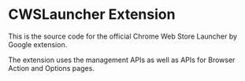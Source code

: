 CWSLauncher Extension
==============

This is the source code for the official Chrome Web Store Launcher by Google extension.

The extension uses the management APIs as well as APIs for Browser Action and Options pages. 
